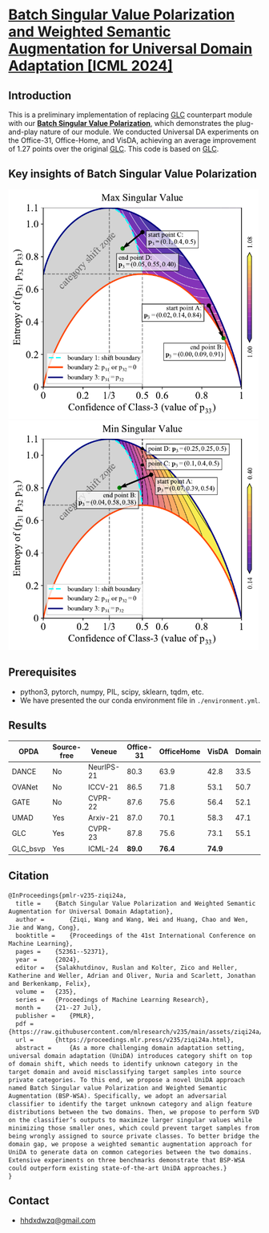
# [Batch Singular Value Polarization and Weighted Semantic Augmentation for Universal Domain Adaptation [ICML 2024]](https://icml.cc/virtual/2024/poster/32860)

## Introduction
This is a preliminary implementation of replacing [GLC](https://arxiv.org/abs/2303.07110) counterpart module with our [**Batch Singular Value Polarization**](https://icml.cc/virtual/2024/poster/32860), which demonstrates the plug-and-play nature of our module. We conducted Universal DA experiments on the Office-31, Office-Home, and VisDA, achieving an average improvement of 1.27 points over the original [GLC](https://arxiv.org/abs/2303.07110). This code is based on [GLC](https://arxiv.org/abs/2303.07110).

## Key insights of Batch Singular Value Polarization
<img src="figures/max.pdf" width="500"/>
<img src="figures/min.pdf" width="500"/>

## Prerequisites
- python3, pytorch, numpy, PIL, scipy, sklearn, tqdm, etc.
- We have presented the our conda environment file in `./environment.yml`.

## Results
| OPDA    |Source-free         | Veneue| Office-31| OfficeHome | VisDA| DomainNet |
| ------- | --------  | ----- |-------- | --------   | ---- | ---- | 
|DANCE | No | NeurIPS-21 |80.3 | 63.9 | 42.8| 33.5|
|OVANet| No | ICCV-21    |86.5 | 71.8 | 53.1| 50.7|
|GATE  | No | CVPR-22    |87.6 | 75.6 | 56.4| 52.1|
|UMAD  | Yes | Arxiv-21      |87.0 | 70.1 | 58.3| 47.1|
|GLC   | Yes | CVPR-23    |87.8 | 75.6 | 73.1| 55.1|
|GLC_bsvp| Yes | ICML-24    |**89.0** | **76.4** | **74.9**| |

## Citation
```
@InProceedings{pmlr-v235-ziqi24a,
  title = 	 {Batch Singular Value Polarization and Weighted Semantic Augmentation for Universal Domain Adaptation},
  author =       {Ziqi, Wang and Wang, Wei and Huang, Chao and Wen, Jie and Wang, Cong},
  booktitle = 	 {Proceedings of the 41st International Conference on Machine Learning},
  pages = 	 {52361--52371},
  year = 	 {2024},
  editor = 	 {Salakhutdinov, Ruslan and Kolter, Zico and Heller, Katherine and Weller, Adrian and Oliver, Nuria and Scarlett, Jonathan and Berkenkamp, Felix},
  volume = 	 {235},
  series = 	 {Proceedings of Machine Learning Research},
  month = 	 {21--27 Jul},
  publisher =    {PMLR},
  pdf = 	 {https://raw.githubusercontent.com/mlresearch/v235/main/assets/ziqi24a/ziqi24a.pdf},
  url = 	 {https://proceedings.mlr.press/v235/ziqi24a.html},
  abstract = 	 {As a more challenging domain adaptation setting, universal domain adaptation (UniDA) introduces category shift on top of domain shift, which needs to identify unknown category in the target domain and avoid misclassifying target samples into source private categories. To this end, we propose a novel UniDA approach named Batch Singular value Polarization and Weighted Semantic Augmentation (BSP-WSA). Specifically, we adopt an adversarial classifier to identify the target unknown category and align feature distributions between the two domains. Then, we propose to perform SVD on the classifier’s outputs to maximize larger singular values while minimizing those smaller ones, which could prevent target samples from being wrongly assigned to source private classes. To better bridge the domain gap, we propose a weighted semantic augmentation approach for UniDA to generate data on common categories between the two domains. Extensive experiments on three benchmarks demonstrate that BSP-WSA could outperform existing state-of-the-art UniDA approaches.}
}
```

## Contact
- hhdxdwzq@gmail.com
